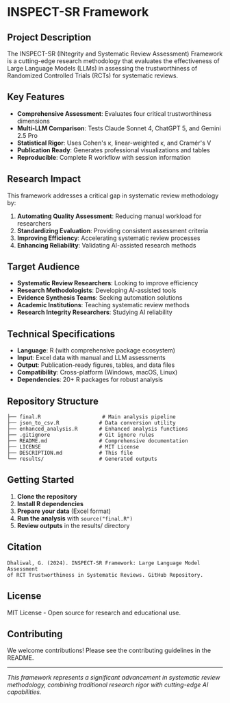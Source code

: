 # INSPECT-SR Framework

## Project Description

The INSPECT-SR (INtegrity and Systematic Review Assessment) Framework is a cutting-edge research methodology that evaluates the effectiveness of Large Language Models (LLMs) in assessing the trustworthiness of Randomized Controlled Trials (RCTs) for systematic reviews.

## Key Features

- **Comprehensive Assessment**: Evaluates four critical trustworthiness dimensions
- **Multi-LLM Comparison**: Tests Claude Sonnet 4, ChatGPT 5, and Gemini 2.5 Pro
- **Statistical Rigor**: Uses Cohen's κ, linear-weighted κ, and Cramér's V
- **Publication Ready**: Generates professional visualizations and tables
- **Reproducible**: Complete R workflow with session information

## Research Impact

This framework addresses a critical gap in systematic review methodology by:
1. **Automating Quality Assessment**: Reducing manual workload for researchers
2. **Standardizing Evaluation**: Providing consistent assessment criteria
3. **Improving Efficiency**: Accelerating systematic review processes
4. **Enhancing Reliability**: Validating AI-assisted research methods

## Target Audience

- **Systematic Review Researchers**: Looking to improve efficiency
- **Research Methodologists**: Developing AI-assisted tools
- **Evidence Synthesis Teams**: Seeking automation solutions
- **Academic Institutions**: Teaching systematic review methods
- **Research Integrity Researchers**: Studying AI reliability

## Technical Specifications

- **Language**: R (with comprehensive package ecosystem)
- **Input**: Excel data with manual and LLM assessments
- **Output**: Publication-ready figures, tables, and data files
- **Compatibility**: Cross-platform (Windows, macOS, Linux)
- **Dependencies**: 20+ R packages for robust analysis

## Repository Structure

```
├── final.R                    # Main analysis pipeline
├── json_to_csv.R             # Data conversion utility
├── enhanced_analysis.R       # Enhanced analysis functions
├── .gitignore                # Git ignore rules
├── README.md                 # Comprehensive documentation
├── LICENSE                   # MIT License
├── DESCRIPTION.md            # This file
└── results/                  # Generated outputs
```

## Getting Started

1. **Clone the repository**
2. **Install R dependencies**
3. **Prepare your data** (Excel format)
4. **Run the analysis** with `source("final.R")`
5. **Review outputs** in the results/ directory

## Citation

```
Dhaliwal, G. (2024). INSPECT-SR Framework: Large Language Model Assessment 
of RCT Trustworthiness in Systematic Reviews. GitHub Repository.
```

## License

MIT License - Open source for research and educational use.

## Contributing

We welcome contributions! Please see the contributing guidelines in the README.

---

*This framework represents a significant advancement in systematic review methodology, combining traditional research rigor with cutting-edge AI capabilities.*

